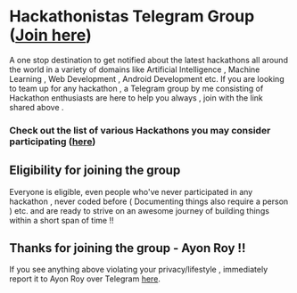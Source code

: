 # Hackathonistas Telegram Group ([Join here](https://t.me/joinchat/I54yzEjJfNaZpkMmFXRDkg))

A one stop destination to get notified about the latest hackathons all around the world in a variety of domains like Artificial Intelligence , Machine Learning , Web Development , Android Development etc. If you are looking to team up for any hackathon , a Telegram group by me consisting of Hackathon enthusiasts are here to help you always , join with the link shared above .

### Check out the list of various Hackathons you may consider participating ([here](https://github.com/ayonroy2000/Hackathonistas/blob/master/Hackathons.md))

## Eligibility for joining the group

Everyone is eligible, even people who've never participated in any hackathon , never coded before ( Documenting things also require a person ) etc. and are ready to strive on an awesome journey of building things within a short span of time !!

## Thanks for joining the group -  Ayon Roy !! 

If you see anything above violating your privacy/lifestyle , immediately report it to Ayon Roy over Telegram [here](https://t.me/ayonroy2000).


